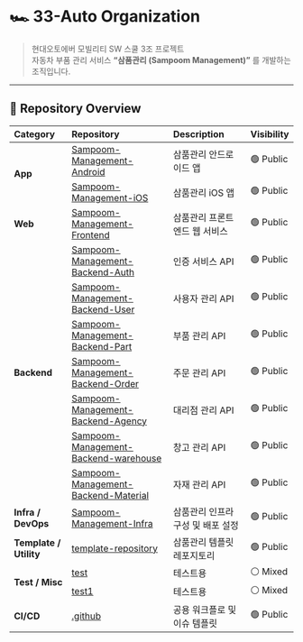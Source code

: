 # 🏎️ 33-Auto Organization

> 현대오토에버 모빌리티 SW 스쿨 3조 프로젝트  
> 자동차 부품 관리 서비스 **“삼품관리 (Sampoom Management)”** 를 개발하는 조직입니다.

---

## 📂 Repository Overview

<table>
  <thead align="left">
    <tr>
      <th>Category</th>
      <th>Repository</th>
      <th>Description</th>
      <th>Visibility</th>
    </tr>
  </thead>
  <tbody>
    <tr>
      <td rowspan="2"><b>App</b></td>
      <td><a href="https://github.com/33-Auto/Sampoom-Management-Android">Sampoom-Management-Android</a></td>
      <td>삼품관리 안드로이드 앱</td>
      <td>🟢 Public</td>
    </tr>
    <tr>
      <td><a href="https://github.com/33-Auto/Sampoom-Management-iOS">Sampoom-Management-iOS</a></td>
      <td>삼품관리 iOS 앱</td>
      <td>🟢 Public</td>
    </tr>
    <tr>
      <td><b>Web</b></td>
      <td><a href="https://github.com/33-Auto/Sampoom-Management-Frontend">Sampoom-Management-Frontend</a></td>
      <td>삼품관리 프론트엔드 웹 서비스</td>
      <td>🟢 Public</td>
    </tr>
    <tr>
      <td rowspan="7"><b>Backend</b></td>
      <td><a href="https://github.com/33-Auto/Sampoom-Management-Backend-Auth">Sampoom-Management-Backend-Auth</a></td>
      <td>인증 서비스 API</td>
      <td>🟢 Public</td>
    </tr>
    <tr>
      <td><a href="https://github.com/33-Auto/Sampoom-Management-Backend-User">Sampoom-Management-Backend-User</a></td>
      <td>사용자 관리 API</td>
      <td>🟢 Public</td>
    </tr>
    <tr>
      <td><a href="https://github.com/33-Auto/Sampoom-Management-Backend-Part">Sampoom-Management-Backend-Part</a></td>
      <td>부품 관리 API</td>
      <td>🟢 Public</td>
    </tr>
    <tr>
      <td><a href="https://github.com/33-Auto/Sampoom-Management-Backend-Order">Sampoom-Management-Backend-Order</a></td>
      <td>주문 관리 API</td>
      <td>🟢 Public</td>
    </tr>
    <tr>
      <td><a href="https://github.com/33-Auto/Sampoom-Management-Backend-Agency">Sampoom-Management-Backend-Agency</a></td>
      <td>대리점 관리 API</td>
      <td>🟢 Public</td>
    </tr>
    <tr>
      <td><a href="https://github.com/33-Auto/Sampoom-Management-Backend-warehouse">Sampoom-Management-Backend-warehouse</a></td>
      <td>창고 관리 API</td>
      <td>🟢 Public</td>
    </tr>
    <tr>
      <td><a href="https://github.com/33-Auto/Sampoom-Management-Backend-Material">Sampoom-Management-Backend-Material</a></td>
      <td>자재 관리 API</td>
      <td>🟢 Public</td>
    </tr>
    <tr>
      <td><b>Infra / DevOps</b></td>
      <td><a href="https://github.com/33-Auto/Sampoom-Management-Infra">Sampoom-Management-Infra</a></td>
      <td>삼품관리 인프라 구성 및 배포 설정</td>
      <td>🟢 Public</td>
    </tr>
    <tr>
      <td><b>Template / Utility</b></td>
      <td><a href="https://github.com/33-Auto/template-repository">template-repository</a></td>
      <td>삼품관리 템플릿 레포지토리</td>
      <td>🟢 Public</td>
    </tr>
    <tr>
      <td rowspan="2"><b>Test / Misc</b></td>
      <td><a href="https://github.com/33-Auto/test">test</a></td>
      <td>테스트용</td>
      <td>⚪ Mixed</td>
    </tr>
    <tr>
      <td><a href="https://github.com/33-Auto/test1">test1</a></td>
      <td>테스트용</td>
      <td>⚪ Mixed</td>
    </tr>
    <tr>
      <td><b>CI/CD</b></td>
      <td><a href="https://github.com/33-Auto/.github">.github</a></td>
      <td>공용 워크플로 및 이슈 템플릿</td>
      <td>🟢 Public</td>
    </tr>
  </tbody>
</table>
